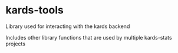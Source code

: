 # kards-tools
Library used for interacting with the kards backend

Includes other library functions that are used by multiple kards-stats projects

